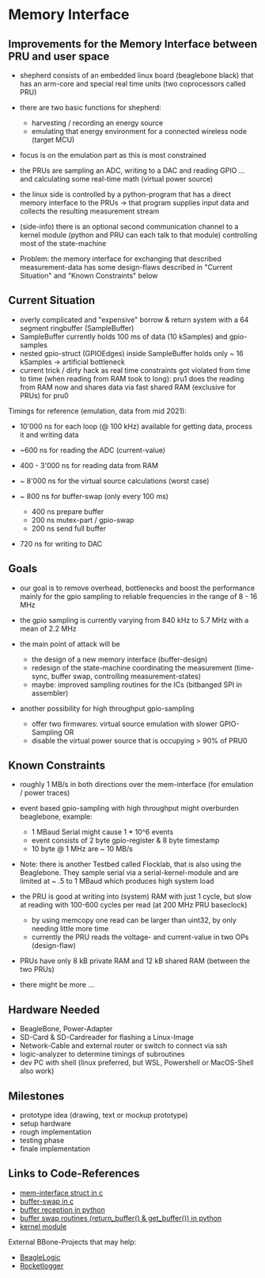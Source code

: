 # Memory Interface

## Improvements for the Memory Interface between PRU and user space

- shepherd consists of an embedded linux board (beaglebone black) that has an arm-core and special real time units (two coprocessors called PRU)
- there are two basic functions for shepherd:

  - harvesting / recording an energy source
  - emulating that energy environment for a connected wireless node (target MCU)

- focus is on the emulation part as this is most constrained
- the PRUs are sampling an ADC, writing to a DAC and reading GPIO … and calculating some real-time math (virtual power source)
- the linux side is controlled by a python-program that has a direct memory interface to the PRUs -> that program supplies input data and collects the resulting measurement stream
- (side-info) there is an optional second communication channel to a kernel module (python and PRU can each talk to that module) controlling most of the state-machine

- Problem: the memory interface for exchanging that described measurement-data has some design-flaws described in "Current Situation" and "Known Constraints" below

## Current Situation

- overly complicated and "expensive" borrow & return system with a 64 segment ringbuffer (SampleBuffer)
- SampleBuffer currently holds 100 ms of data (10 kSamples) and gpio-samples
- nested gpio-struct (GPIOEdges) inside SampleBuffer holds only ~ 16 kSamples -> artificial bottleneck
- current trick / dirty hack as real time constraints got violated from time to time (when reading from RAM took to long): pru1 does the reading from RAM now and shares data via fast shared RAM (exclusive for PRUs) for pru0

Timings for reference (emulation, data from mid 2021):

- 10'000 ns for each loop (@ 100 kHz) available for getting data, process it and writing data
- ~600 ns for reading the ADC (current-value)
- 400 - 3'000 ns for reading data from RAM
- ~ 8'000 ns for the virtual source calculations (worst case)
- ~ 800 ns for buffer-swap (only every 100 ms)

   - 400 ns prepare buffer
   - 200 ns mutex-part / gpio-swap
   - 200 ns send full buffer

- 720 ns for writing to DAC

## Goals

- our goal is to remove overhead, bottlenecks and boost the performance mainly for the gpio sampling to reliable frequencies in the range of 8 - 16 MHz
- the gpio sampling is currently varying from 840 kHz to 5.7 MHz with a mean of 2.2 MHz
- the main point of attack will be

  - the design of a new memory interface (buffer-design)
  - redesign of the state-machine coordinating the measurement (time-sync, buffer swap, controlling measurement-states)
  - maybe: improved sampling routines for the ICs (bitbanged SPI in assembler)

- another possibility for high throughput gpio-sampling

  - offer two firmwares: virtual source emulation with slower GPIO-Sampling OR
  - disable the virtual power source that is occupying > 90% of PRU0

## Known Constraints

- roughly 1 MB/s in both directions over the mem-interface (for emulation / power traces)
- event based gpio-sampling with high throughput might overburden beaglebone, example:

  - 1 MBaud Serial might cause 1 * 10^6 events
  - event consists of 2 byte gpio-register & 8 byte timestamp
  - 10 byte @ 1 MHz are ~ 10 MB/s

- Note: there is another Testbed called Flocklab, that is also using the Beaglebone. They sample serial via a serial-kernel-module and are limited at ~ .5 to 1 MBaud which produces high system load
- the PRU is good at writing into (system) RAM with just 1 cycle, but slow at reading with 100-600 cycles per read (at 200 MHz PRU baseclock)

  - by using memcopy one read can be larger than uint32, by only needing little more time
  - currently the PRU reads the voltage- and current-value in two OPs (design-flaw)

- PRUs have only 8 kB private RAM and 12 kB shared RAM (between the two PRUs)
- there might be more …

## Hardware Needed

- BeagleBone, Power-Adapter
- SD-Card & SD-Cardreader for flashing a Linux-Image
- Network-Cable and external router or switch to connect via ssh
- logic-analyzer to determine timings of subroutines
- dev PC with shell (linux preferred, but WSL, Powershell or MacOS-Shell also work)

## Milestones

- prototype idea (drawing, text or mockup prototype)
- setup hardware
- rough implementation
- testing phase
- finale implementation

## Links to Code-References

- [mem-interface struct in c](https://github.com/orgua/shepherd/blob/main/software/firmware/include/commons.h#L127)
- [buffer-swap in c](https://github.com/orgua/shepherd/blob/main/software/firmware/pru0-shepherd-fw/main.c#L91)
- [buffer reception in python](https://github.com/orgua/shepherd/blob/main/software/python-package/shepherd/shepherd_io.py#L134)
- [buffer swap routines (return_buffer() & get_buffer()) in python](https://github.com/orgua/shepherd/blob/main/software/python-package/shepherd/shepherd_io.py#L715)
- [kernel module](https://github.com/orgua/shepherd/tree/main/software/kernel-module/src)


External BBone-Projects that may help:

- [BeagleLogic](https://theembeddedkitchen.net/beaglelogic-building-a-logic-analyzer-with-the-prus-part-1/449)
- [Rocketlogger](https://rocketlogger.ethz.ch/)

